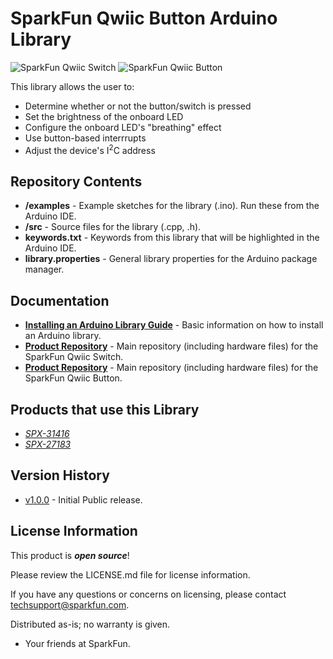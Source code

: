 SparkFun Qwiic Button Arduino Library <ADD TRAVISCI TAG HERE WHEN REPO BECOMES PUBLIC>
========================================

![SparkFun Qwiic Switch](https://media3.giphy.com/media/QDRJ6IJzFSR1K/giphy.gif?cid=790b76115d3890a136502f784580e010&rid=giphy.gif)
![SparkFun Qwiic Button](https://media0.giphy.com/media/RhrAmVUHxjTQvEPBWi/giphy.gif?cid=790b76115d38873050324a712e8e4c84&rid=giphy.gif)

This library allows the user to:

* Determine whether or not the button/switch is pressed 
* Set the brightness of the onboard LED
* Configure the onboard LED's "breathing" effect
* Use button-based interrrupts
* Adjust the device's I<sup>2</sup>C address


Repository Contents
-------------------

* **/examples** - Example sketches for the library (.ino). Run these from the Arduino IDE. 
* **/src** - Source files for the library (.cpp, .h).
* **keywords.txt** - Keywords from this library that will be highlighted in the Arduino IDE. 
* **library.properties** - General library properties for the Arduino package manager. 

Documentation
--------------

* **[Installing an Arduino Library Guide](https://learn.sparkfun.com/tutorials/installing-an-arduino-library)** - Basic information on how to install an Arduino library.
* **[Product Repository](https://www.youtube.com/watch?v=dQw4w9WgXcQ)** - Main repository (including hardware files) for the SparkFun Qwiic Switch.
* **[Product Repository](https://www.youtube.com/watch?v=dQw4w9WgXcQ)** - Main repository (including hardware files) for the SparkFun Qwiic Button.

Products that use this Library 
---------------------------------

* [*SPX-31416*](https://www.youtube.com/watch?v=dQw4w9WgXcQ)
* [*SPX-27183*](https://www.youtube.com/watch?v=dQw4w9WgXcQ)

Version History
---------------

* [v1.0.0](https://www.youtube.com/watch?v=dQw4w9WgXcQ) - Initial Public release.

License Information
-------------------

This product is _**open source**_! 

Please review the LICENSE.md file for license information. 

If you have any questions or concerns on licensing, please contact techsupport@sparkfun.com.

Distributed as-is; no warranty is given.

- Your friends at SparkFun.
